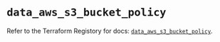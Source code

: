 # `data_aws_s3_bucket_policy`

Refer to the Terraform Registory for docs: [`data_aws_s3_bucket_policy`](https://registry.terraform.io/providers/hashicorp/aws/5.16.0/docs/data-sources/s3_bucket_policy).
